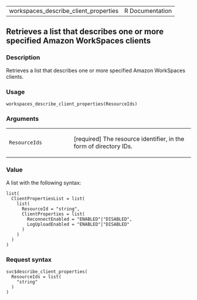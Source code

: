 <table style="width: 100%;">
<tbody>
<tr class="odd">
<td>workspaces_describe_client_properties</td>
<td style="text-align: right;">R Documentation</td>
</tr>
</tbody>
</table>

## Retrieves a list that describes one or more specified Amazon WorkSpaces clients

### Description

Retrieves a list that describes one or more specified Amazon WorkSpaces
clients.

### Usage

    workspaces_describe_client_properties(ResourceIds)

### Arguments

<table>
<colgroup>
<col style="width: 35%" />
<col style="width: 65%" />
</colgroup>
<tbody>
<tr class="odd">
<td><code
id="workspaces_describe_client_properties_:_ResourceIds">ResourceIds</code></td>
<td><p>[required] The resource identifier, in the form of directory
IDs.</p></td>
</tr>
</tbody>
</table>

### Value

A list with the following syntax:

    list(
      ClientPropertiesList = list(
        list(
          ResourceId = "string",
          ClientProperties = list(
            ReconnectEnabled = "ENABLED"|"DISABLED",
            LogUploadEnabled = "ENABLED"|"DISABLED"
          )
        )
      )
    )

### Request syntax

    svc$describe_client_properties(
      ResourceIds = list(
        "string"
      )
    )
